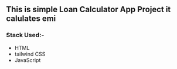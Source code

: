 ## This is simple Loan Calculator App Project it calulates emi

### Stack Used:-
- HTML
- tailwind CSS
- JavaScript
